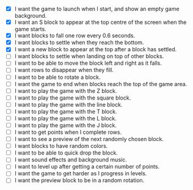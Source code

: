 - [x] I want the game to launch when I start, and show an empty game background.
- [x] I want an S block to appear at the top centre of the screen when the game starts.
- [x] I want blocks to fall one row every 0.6 seconds.
- [x] I want blocks to settle when they reach the bottom.
- [x] I want a new block to appear at the top after a block has settled.
- [ ] I want blocks to settle when landing on top of other blocks.
- [ ] I want to be able to move the block left and right as it falls.
- [ ] I want rows to disappear when they fill.
- [ ] I want to be able to rotate a block.
- [ ] I want the game to end when blocks reach the top of the game area.
- [ ] I want to play the game with the Z block.
- [ ] I want to play the game with the square block.
- [ ] I want to play the game with the line block.
- [ ] I want to play the game with the T block.
- [ ] I want to play the game with the L block.
- [ ] I want to play the game with the J block.
- [ ] I want to get points when I complete rows.
- [ ] I want to see a preview of the next randomly chosen block.
- [ ] I want blocks to have random colors.
- [ ] I want to be able to quick drop the block.
- [ ] I want sound effects and background music.
- [ ] I want to level up after getting a certain number of points.
- [ ] I want the game to get harder as I progress in levels.
- [ ] I want the preview block to be in a random rotation.
